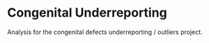 # Congenital Underreporting

Analysis for the congenital defects underreporting / outliers project.
